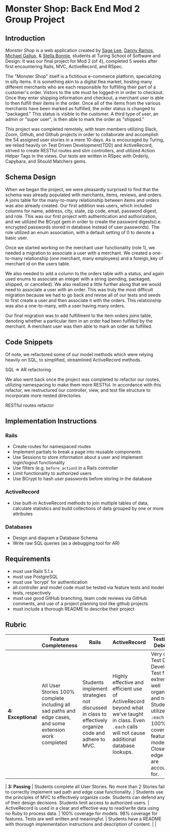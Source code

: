 # Monster Shop: Back End Mod 2 Group Project

## Introduction

*Monster Shop* is a web application created by [Sage Lee](https://github.com/sagemlee), [Danny Ramos](https://github.com/muydanny), [Michael Gallup](https://github.com/Gallup93), & [Stella Bonnie](https://github.com/stellakunzang), students at Turing School of Software and Design. It was our final project for Mod 2 (of 4), completed 5 weeks after first encountering Rails, MVC, ActiveRecord, and RSpec.

The "Monster Shop" itself is a fictitious e-commerce platform, specializing in silly items. It is something akin to a digital flea market, hosting many different merchants who are each responsible for fulfilling their part of a customer's order. Vistors to the site must be logged-in in order to checkout. Once they enter shipping information and checkout, a merchant user is able to then fulfill their items in the order. Once all of the items from the various merchants have been marked as fulfilled, the order status is changed to "packaged." This status is visible to the customer. A third type of user, an admin or "super user", is then able to mark the order as "shipped."

This project was completed remotely, with team members utilizing Slack, Zoom, Github, and Github projects in order to collaborate and accomplish the 54 assigned user stories in a mere 10-days. As is encouraged by Turing, we relied heavily on Test Driven Development(TDD) and ActiveRecord, strived to create RESTful routes and slim controllers, and utilized Action Helper Tags in the views. Our tests are written in RSpec with Orderly, Capybara, and Should Matchers gems.

## Schema Design

When we began the project, we were pleasantly surprised to find that the schema was already populated with merchants, items, reviews, and orders. A joins table for the many-to-many relationship between items and orders was also already created. Our first addition was users, which included columns for name, address, city, state, zip code, email, password digest, and role. This was our first project with authentication and authorization, and we utilized the BCrypt gem in order to create the password digests(i.e. encrypted passwords stored in database instead of user passwords). The role utilized an enum association, with a default setting of 0 to denote a basic user.

Once we started working on the merchant user functionality (role 1), we needed a migration to associate a user with a merchant. We created a one-to-many relationship (one merchant, many employees) and a foreign_key of merchant id on the users table.

We also needed to add a column to the orders table with a status, and again used enums to associate an integer with a string (pending, packaged, shipped, or cancelled). We also realized a little further along that we would need to associate a user with an order. This was truly the most difficult migration because we had to go back and revise all of our tests and seeds to first create a user and then associate it with the orders. This relationship was also a one-to-many, with a user having many orders.

Our final migration was to add fulfillment to the item orders joins table, denoting whether a particular item in an order had been fulfilled by the merchant. A merchant user was then able to mark an order as fulfilled.

## Code Snippets

Of note, we refactored some of our model methods which were relying heavily on SQL, to simplified, streamlined ActiveRecord methods.

SQL => AR refactoring

We also went back once the project was completed to refactor our routes, utilizing namespacing to make them more RESTful. In accordance with this refactor, we restructured our controller, view, and test file structure to incorporate more nested directories.

RESTful routes refactor

## Implementation Instructions

### Rails
* Create routes for namespaced routes
* Implement partials to break a page into reusable components
* Use Sessions to store information about a user and implement login/logout functionality
* Use filters (e.g. `before_action`) in a Rails controller
* Limit functionality to authorized users
* Use BCrypt to hash user passwords before storing in the database

### ActiveRecord
* Use built-in ActiveRecord methods to join multiple tables of data, calculate statistics and build collections of data grouped by one or more attributes

### Databases
* Design and diagram a Database Schema
* Write raw SQL queries (as a debugging tool for AR)

## Requirements

- must use Rails 5.1.x
- must use PostgreSQL
- must use 'bcrypt' for authentication
- all controller and model code must be tested via feature tests and model tests, respectively
- must use good GitHub branching, team code reviews via GitHub comments, and use of a project planning tool like github projects
- must include a thorough README to describe their project


## Rubric

| | **Feature Completeness** | **Rails** | **ActiveRecord** | **Testing and Debugging** | **Documentation** |
| --- | --- | --- | --- | --- | --- |
| **4: Exceptional**  | All User Stories 100% complete including all sad paths and edge cases, and some extension work completed | Students implement strategies not discussed in class to effectively organize code and adhere to MVC. | Highly effective and efficient use of ActiveRecord beyond what we've taught in class. Even `.each` calls will not cause additional database lookups. | Very clear Test Driven Development. Test files are extremely well organized and nested. Students utilize `before :each` blocks. 100% coverage for features and models. Close to all edge cases are accounted for.| Final project has a well written README with pictures, schema design, code snippets, contributors names linked to their github profile, heroku link, and implementation instructions. |

| **3: Passing** | Students complete all User Stories. No more than 2 Stories fail to correctly implement sad path and edge case functionality. | Students use the principles of MVC to effectively organize code. Students can defend any of their design decisions. Students limit access to authorized users. | ActiveRecord is used in a clear and effective way to read/write data using no Ruby to process data. | 100% coverage for models. 98% coverage for features. Tests are well written and meaningful. | Students have a README with thorough implementation instructions and description of content. |
|
